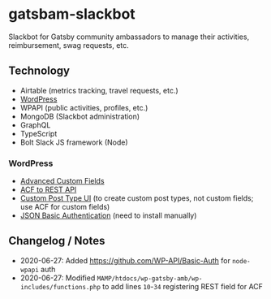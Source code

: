 # gatsbam-slackbot

Slackbot for Gatsby community ambassadors to manage their activities, reimbursement, swag requests, etc.

## Technology

* Airtable (metrics tracking, travel requests, etc.)
* [WordPress](#wordpress)
* WPAPI (public activities, profiles, etc.)
* MongoDB (Slackbot administration)
* GraphQL
* TypeScript
* Bolt Slack JS framework (Node)

### WordPress

* [Advanced Custom Fields](https://www.advancedcustomfields.com/)
* [ACF to REST API](http://github.com/airesvsg/acf-to-rest-api)
* [Custom Post Type UI](https://wordpress.org/plugins/custom-post-type-ui/) (to create custom post types, not custom fields; use ACF for custom fields)
* [JSON Basic Authentication](https://github.com/WP-API/Basic-Auth) (need to install manually)

## Changelog / Notes

* 2020-06-27: Added https://github.com/WP-API/Basic-Auth for `node-wpapi` auth
* 2020-06-27: Modified `MAMP/htdocs/wp-gatsby-amb/wp-includes/functions.php` to add lines `10`-`34` registering REST field for ACF